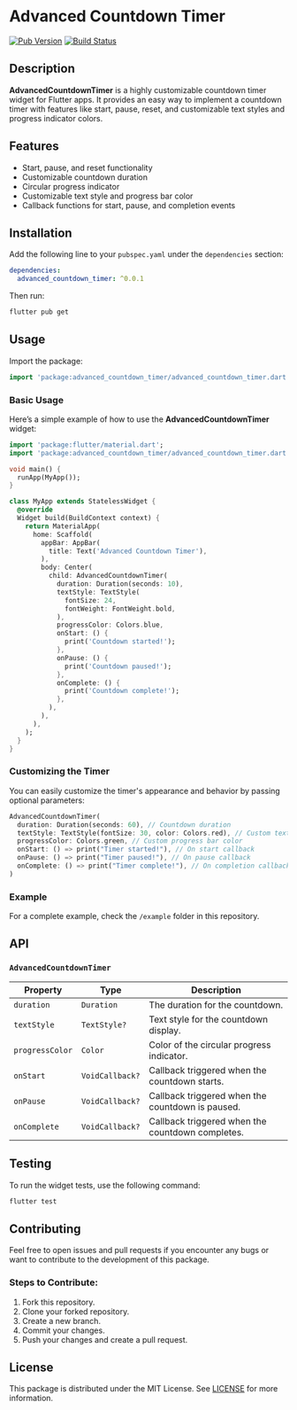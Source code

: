 # Advanced Countdown Timer

[![Pub Version](https://img.shields.io/pub/v/advanced_countdown_timer)](https://pub.dev/packages/advanced_countdown_timer)
[![Build Status](https://img.shields.io/github/workflow/status/yourusername/advanced_countdown_timer/CI)](https://github.com/yourusername/advanced_countdown_timer/actions)

## Description

**AdvancedCountdownTimer** is a highly customizable countdown timer widget for Flutter apps. It provides an easy way to implement a countdown timer with features like start, pause, reset, and customizable text styles and progress indicator colors. 

## Features

- Start, pause, and reset functionality
- Customizable countdown duration
- Circular progress indicator
- Customizable text style and progress bar color
- Callback functions for start, pause, and completion events

## Installation

Add the following line to your `pubspec.yaml` under the `dependencies` section:

```yaml
dependencies:
  advanced_countdown_timer: ^0.0.1
```

Then run:

```bash
flutter pub get
```

## Usage

Import the package:

```dart
import 'package:advanced_countdown_timer/advanced_countdown_timer.dart';
```

### Basic Usage

Here’s a simple example of how to use the **AdvancedCountdownTimer** widget:

```dart
import 'package:flutter/material.dart';
import 'package:advanced_countdown_timer/advanced_countdown_timer.dart';

void main() {
  runApp(MyApp());
}

class MyApp extends StatelessWidget {
  @override
  Widget build(BuildContext context) {
    return MaterialApp(
      home: Scaffold(
        appBar: AppBar(
          title: Text('Advanced Countdown Timer'),
        ),
        body: Center(
          child: AdvancedCountdownTimer(
            duration: Duration(seconds: 10),
            textStyle: TextStyle(
              fontSize: 24,
              fontWeight: FontWeight.bold,
            ),
            progressColor: Colors.blue,
            onStart: () {
              print('Countdown started!');
            },
            onPause: () {
              print('Countdown paused!');
            },
            onComplete: () {
              print('Countdown complete!');
            },
          ),
        ),
      ),
    );
  }
}
```

### Customizing the Timer

You can easily customize the timer's appearance and behavior by passing optional parameters:

```dart
AdvancedCountdownTimer(
  duration: Duration(seconds: 60), // Countdown duration
  textStyle: TextStyle(fontSize: 30, color: Colors.red), // Custom text style
  progressColor: Colors.green, // Custom progress bar color
  onStart: () => print("Timer started!"), // On start callback
  onPause: () => print("Timer paused!"), // On pause callback
  onComplete: () => print("Timer complete!"), // On completion callback
)
```

### Example

For a complete example, check the `/example` folder in this repository.

## API

### `AdvancedCountdownTimer`

| Property         | Type                | Description                                       |
|------------------|---------------------|---------------------------------------------------|
| `duration`       | `Duration`          | The duration for the countdown.                   |
| `textStyle`      | `TextStyle?`        | Text style for the countdown display.             |
| `progressColor`  | `Color`             | Color of the circular progress indicator.         |
| `onStart`        | `VoidCallback?`      | Callback triggered when the countdown starts.     |
| `onPause`        | `VoidCallback?`      | Callback triggered when the countdown is paused.  |
| `onComplete`     | `VoidCallback?`      | Callback triggered when the countdown completes.  |

## Testing

To run the widget tests, use the following command:

```bash
flutter test
```

## Contributing

Feel free to open issues and pull requests if you encounter any bugs or want to contribute to the development of this package.

### Steps to Contribute:
1. Fork this repository.
2. Clone your forked repository.
3. Create a new branch.
4. Commit your changes.
5. Push your changes and create a pull request.

## License

This package is distributed under the MIT License. See [LICENSE](LICENSE) for more information.